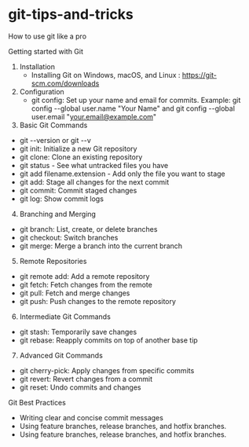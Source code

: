 # git-tips-and-tricks
How to use git like a pro

Getting started with Git
1. Installation
    - Installing Git on Windows, macOS, and Linux : https://git-scm.com/downloads
2. Configuration
    - git config: Set up your name and email for commits.
Example: git config --global user.name "Your Name" and git config --global user.email "your.email@example.com"
3. Basic Git Commands
- git --version or git --v
- git init: Initialize a new Git repository
- git clone: Clone an existing repository
- git status - See what untracked files you have
- git add filename.extension - Add only the file you want to stage
- git add: Stage all changes for the next commit
- git commit: Commit staged changes
- git log: Show commit logs
4. Branching and Merging
- git branch: List, create, or delete branches
- git checkout: Switch branches
- git merge: Merge a branch into the current branch
5. Remote Repositories
- git remote add: Add a remote repository
- git fetch: Fetch changes from the remote
- git pull: Fetch and merge changes
- git push: Push changes to the remote repository
6. Intermediate Git Commands
- git stash: Temporarily save changes
- git rebase: Reapply commits on top of another base tip
7. Advanced Git Commands
- git cherry-pick: Apply changes from specific commits
- git revert: Revert changes from a commit
- git reset: Undo commits and changes

Git Best Practices
- Writing clear and concise commit messages
- Using feature branches, release branches, and hotfix branches.
- Using feature branches, release branches, and hotfix branches.







